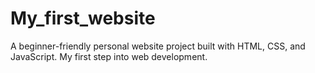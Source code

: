 # My_first_website
A beginner-friendly personal website project built with HTML, CSS, and JavaScript. My first step into web development.
